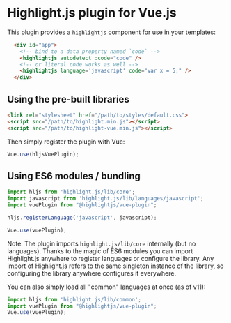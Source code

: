 # Highlight.js plugin for Vue.js

This plugin provides a `highlightjs` component for use
in your templates:

```html
  <div id="app">
    <!-- bind to a data property named `code` -->
    <highlightjs autodetect :code="code" />
    <!-- or literal code works as well -->
    <highlightjs language='javascript' code="var x = 5;" />
  </div>
```

## Using the pre-built libraries

```html
<link rel="stylesheet" href="/path/to/styles/default.css">
<script src="/path/to/highlight.min.js"></script>
<script src="/path/to/highlight-vue.min.js"></script>
```

Then simply register the plugin with Vue:

```js
Vue.use(hljsVuePlugin);
```


## Using ES6 modules / bundling

```js
import hljs from 'highlight.js/lib/core';
import javascript from 'highlight.js/lib/languages/javascript';
import vuePlugin from "@highlightjs/vue-plugin";

hljs.registerLanguage('javascript', javascript);

Vue.use(vuePlugin);
```

Note: The plugin imports `highlight.js/lib/core` internally (but no languages).  Thanks to the magic of ES6 modules you can import Highlight.js anywhere to register languages or configure the library.  Any import of Highlight.js refers to the same singleton instance of the library, so configuring the library anywhere configures it everywhere. 

You can also simply load all "common" languages at once (as of v11):

```js
import hljs from 'highlight.js/lib/common';
import vuePlugin from "@highlightjs/vue-plugin";
Vue.use(vuePlugin);
```
